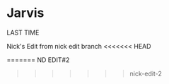 # Jarvis
LAST TIME

Nick's Edit from nick edit branch
<<<<<<< HEAD

=======
ND EDIT#2
>>>>>>> nick-edit-2
